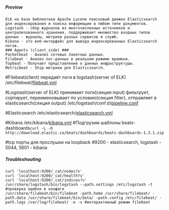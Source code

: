 ##### Preview
```
ELK на базе библиотеки Apache Lucene поисковый движок Elasticsearch для индексирования и поиска информации в любом типе документов.
Logstash - сбор журналов из многочисленных источников и централизованного хранения, поддерживает множество входных типов данных - журналы, метрики разных сервисов и служб.
Kibana - это веб-интерфейс для вывода индексированных Elasticsearch логов. 
### Agents (client_side) ###
Packetbeat - Анализ сетевых пакетных данных.
Filebeat - Анализ лог-данных в реальном режиме времени.
Topbeat - Получает представление о данных инфраструктуры.
Metricbeat - Ship метрики для Elasticsearch.
```

#Filebeat(client) передаёт логи в logstash(server of ELK) 
/etc/filebeat/[filebeat.yml](https://)

#Logstash(server of ELK) принимает логи(секция input) фильтрует, сортирует, переименовывает по условию(секция filter), отправляет в elasticsearch(секция output) 
/etc/logstash/conf.d/[pipeline.conf](https://)

#Elasticsearch 
/etc/elasticsearch/[elasticsearch.yml](https://)

#Kibana 
/etc/kibana/[kibana.yml](https://)
#Подгрузим шаблоны beats-dashboards`curl -L -O http://download.elastic.co/beats/dashboards/beats-dashboards-1.3.1.zip`

#tcp порты для прослушки на loopback
#9200 - elasticsearch, logstash - 5044, 5601 - kibana

##### Troubleshouting
```
curl 'localhost:9200/_cat/nodes?v'
curl 'localhost:9200/_cat/health?v'
curl 'localhost:9200/_cat/indices?v'
/usr/share/logstash/bin/logstash --path.settings /etc/logstash -t #проверка ошибок в конфиге
/usr/share/filebeat/bin/filebeat -path.home /usr/share/filebeat/ -path.data /usr/share/filebeat/bin/data/ -path.config /etc/filebeat/ -path.logs /var/log/filebeat/ -e -v #интерактивный режим filebeat
```
